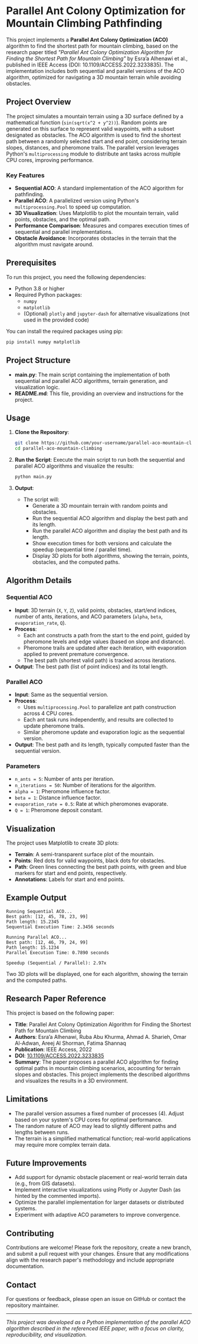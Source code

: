 # Parallel Ant Colony Optimization for Mountain Climbing Pathfinding

This project implements a **Parallel Ant Colony Optimization (ACO)** algorithm to find the shortest path for mountain climbing, based on the research paper titled *"Parallel Ant Colony Optimization Algorithm for Finding the Shortest Path for Mountain Climbing"* by Esra’a Alhenawi et al., published in IEEE Access (DOI: 10.1109/ACCESS.2022.3233835). The implementation includes both sequential and parallel versions of the ACO algorithm, optimized for navigating a 3D mountain terrain while avoiding obstacles.

## Project Overview

The project simulates a mountain terrain using a 3D surface defined by a mathematical function (`sin(sqrt(x^2 + y^2))`). Random points are generated on this surface to represent valid waypoints, with a subset designated as obstacles. The ACO algorithm is used to find the shortest path between a randomly selected start and end point, considering terrain slopes, distances, and pheromone trails. The parallel version leverages Python's `multiprocessing` module to distribute ant tasks across multiple CPU cores, improving performance.

### Key Features
- **Sequential ACO**: A standard implementation of the ACO algorithm for pathfinding.
- **Parallel ACO**: A parallelized version using Python's `multiprocessing.Pool` to speed up computation.
- **3D Visualization**: Uses Matplotlib to plot the mountain terrain, valid points, obstacles, and the optimal path.
- **Performance Comparison**: Measures and compares execution times of sequential and parallel implementations.
- **Obstacle Avoidance**: Incorporates obstacles in the terrain that the algorithm must navigate around.

## Prerequisites

To run this project, you need the following dependencies:
- Python 3.8 or higher
- Required Python packages:
  - `numpy`
  - `matplotlib`
  - (Optional) `plotly` and `jupyter-dash` for alternative visualizations (not used in the provided code)

You can install the required packages using pip:
```bash
pip install numpy matplotlib
```

## Project Structure

- **main.py**: The main script containing the implementation of both sequential and parallel ACO algorithms, terrain generation, and visualization logic.
- **README.md**: This file, providing an overview and instructions for the project.

## Usage

1. **Clone the Repository**:
   ```bash
   git clone https://github.com/your-username/parallel-aco-mountain-climbing.git
   cd parallel-aco-mountain-climbing
   ```

2. **Run the Script**:
   Execute the main script to run both the sequential and parallel ACO algorithms and visualize the results:
   ```bash
   python main.py
   ```

3. **Output**:
   - The script will:
     - Generate a 3D mountain terrain with random points and obstacles.
     - Run the sequential ACO algorithm and display the best path and its length.
     - Run the parallel ACO algorithm and display the best path and its length.
     - Show execution times for both versions and calculate the speedup (sequential time / parallel time).
     - Display 3D plots for both algorithms, showing the terrain, points, obstacles, and the computed paths.

## Algorithm Details

### Sequential ACO
- **Input**: 3D terrain (`X`, `Y`, `Z`), valid points, obstacles, start/end indices, number of ants, iterations, and ACO parameters (`alpha`, `beta`, `evaporation_rate`, `Q`).
- **Process**:
  - Each ant constructs a path from the start to the end point, guided by pheromone levels and edge values (based on slope and distance).
  - Pheromone trails are updated after each iteration, with evaporation applied to prevent premature convergence.
  - The best path (shortest valid path) is tracked across iterations.
- **Output**: The best path (list of point indices) and its total length.

### Parallel ACO
- **Input**: Same as the sequential version.
- **Process**:
  - Uses `multiprocessing.Pool` to parallelize ant path construction across 4 CPU cores.
  - Each ant task runs independently, and results are collected to update pheromone trails.
  - Similar pheromone update and evaporation logic as the sequential version.
- **Output**: The best path and its length, typically computed faster than the sequential version.

### Parameters
- `n_ants = 5`: Number of ants per iteration.
- `n_iterations = 50`: Number of iterations for the algorithm.
- `alpha = 1`: Pheromone influence factor.
- `beta = 1`: Distance influence factor.
- `evaporation_rate = 0.5`: Rate at which pheromones evaporate.
- `Q = 1`: Pheromone deposit constant.

## Visualization
The project uses Matplotlib to create 3D plots:
- **Terrain**: A semi-transparent surface plot of the mountain.
- **Points**: Red dots for valid waypoints, black dots for obstacles.
- **Path**: Green lines connecting the best path points, with green and blue markers for start and end points, respectively.
- **Annotations**: Labels for start and end points.

## Example Output
```
Running Sequential ACO...
Best path: [12, 45, 78, 23, 99]
Path length: 15.2345
Sequential Execution Time: 2.3456 seconds

Running Parallel ACO...
Best path: [12, 46, 79, 24, 99]
Path length: 15.1234
Parallel Execution Time: 0.7890 seconds

Speedup (Sequential / Parallel): 2.97x
```
Two 3D plots will be displayed, one for each algorithm, showing the terrain and the computed paths.

## Research Paper Reference
This project is based on the following paper:
- **Title**: Parallel Ant Colony Optimization Algorithm for Finding the Shortest Path for Mountain Climbing
- **Authors**: Esra’a Alhenawi, Ruba Abu Khurma, Ahmad A. Sharieh, Omar Al-Adwan, Areej Al Shorman, Fatima Shannaq
- **Publication**: IEEE Access, 2022
- **DOI**: [10.1109/ACCESS.2022.3233835](https://ieeexplore.ieee.org/document/10004949)
- **Summary**: The paper proposes a parallel ACO algorithm for finding optimal paths in mountain climbing scenarios, accounting for terrain slopes and obstacles. This project implements the described algorithms and visualizes the results in a 3D environment.

## Limitations
- The parallel version assumes a fixed number of processes (4). Adjust based on your system's CPU cores for optimal performance.
- The random nature of ACO may lead to slightly different paths and lengths between runs.
- The terrain is a simplified mathematical function; real-world applications may require more complex terrain data.

## Future Improvements
- Add support for dynamic obstacle placement or real-world terrain data (e.g., from GIS datasets).
- Implement interactive visualizations using Plotly or Jupyter Dash (as hinted by the commented imports).
- Optimize the parallel implementation for larger datasets or distributed systems.
- Experiment with adaptive ACO parameters to improve convergence.

## Contributing
Contributions are welcome! Please fork the repository, create a new branch, and submit a pull request with your changes. Ensure that any modifications align with the research paper's methodology and include appropriate documentation.


## Contact
For questions or feedback, please open an issue on GitHub or contact the repository maintainer.

---
*This project was developed as a Python implementation of the parallel ACO algorithm described in the referenced IEEE paper, with a focus on clarity, reproducibility, and visualization.*
